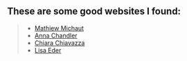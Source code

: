 ## These are some good websites I found:

>- [Mathiew Michaut](https://matthieu-michaut.com/)
>- [Anna Chandler](https://www.annacchandler.com/-work)
>- [Chiara Chiavazza](https://chiarachiavazza.com/)
>- [Lisa Eder](https://lisaeder.at/Visual-Journal)

